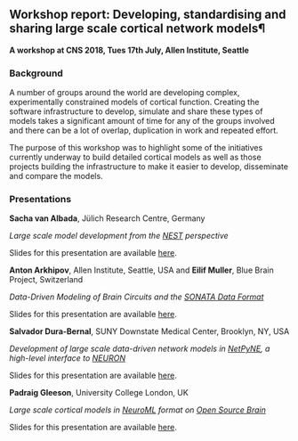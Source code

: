 ## Workshop report: Developing, standardising and sharing large scale cortical network models¶

**A workshop at CNS 2018, Tues 17th July, Allen Institute, Seattle**

### Background

A number of groups around the world are developing complex, experimentally constrained 
models of cortical function. Creating the software infrastructure to develop, simulate 
and share these types of models takes a significant amount of time for any of the groups 
involved and there can be a lot of overlap, duplication in work and repeated effort.

The purpose of this workshop was to highlight some of the initiatives currently underway to build 
detailed cortical models as well as those projects building the infrastructure to make 
it easier to develop, disseminate and compare the models. 

### Presentations

**Sacha van Albada**, Jülich Research Centre, Germany

*Large scale model development from the [NEST](http://www.nest-simulator.org) perspective* 

Slides for this presentation are available [here](https://github.com/NeuralEnsemble/Networks_SIG/blob/master/docs/CNS2018/van_Albada_CNS2018_multi_area_model.pdf).

**Anton Arkhipov**, Allen Institute, Seattle, USA and **Eilif Muller**, Blue Brain Project, Switzerland

*Data-Driven Modeling of Brain Circuits and the [SONATA Data Format](https://github.com/AllenInstitute/sonata)* 

Slides for this presentation are available [here](https://github.com/NeuralEnsemble/Networks_SIG/blob/master/docs/CNS2018/2018-07-SONATA_Arkhipov_Muller.pdf).

**Salvador Dura-Bernal**, SUNY Downstate Medical Center, Brooklyn, NY, USA

*Development of large scale data-driven network models in [NetPyNE](http://www.netpyne.org/), a high-level interface to [NEURON](https://www.neuron.yale.edu/neuron)*

Slides for this presentation are available [here](https://github.com/NeuralEnsemble/Networks_SIG/blob/master/docs/CNS2018/CNS18_workshop_NetPyNE.pdf).

**Padraig Gleeson**, University College London, UK

*Large scale cortical models in [NeuroML](https://www.neuroml.org/) format on [Open Source Brain](http://www.opensourcebrain.org/)*

Slides for this presentation are available [here](https://github.com/NeuralEnsemble/Networks_SIG/blob/master/docs/CNS2018/CNS2018-NeuroMLOSBCorticalModels.pdf).

